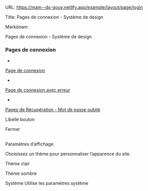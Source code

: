 URL:
https://main--ds-gouv.netlify.app/example/layout/page/login

Title:
Pages de connexion - Système de design

Markdown:


Pages de connexion - Système de design


### Pages de connexion


-
[Page de connexion](1-default)


-
[Page de connexion avec erreur](2-error)


-
[Pages de Récupération - Mot de passe oublié](3-recover)


Libellé bouton


Fermer


##
Paramètres d’affichage


Choisissez un thème pour personnaliser l’apparence du site.


Thème clair


Thème sombre


Système
Utilise les paramètres système